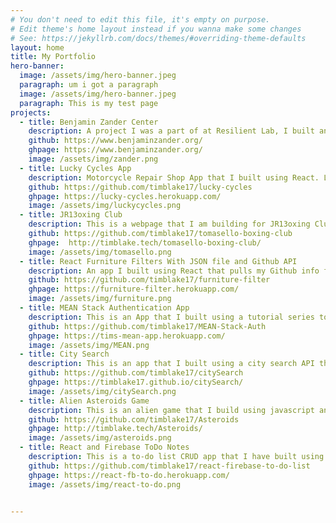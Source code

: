 ```yaml
---
# You don't need to edit this file, it's empty on purpose.
# Edit theme's home layout instead if you wanna make some changes
# See: https://jekyllrb.com/docs/themes/#overriding-theme-defaults
layout: home
title: My Portfolio
hero-banner:
  image: /assets/img/hero-banner.jpeg
  paragraph: um i got a paragraph
  image: /assets/img/hero-banner.jpeg
  paragraph: This is my test page
projects:
  - title: Benjamin Zander Center
    description: A project I was a part of at Resilient Lab, I built and styled the Home Page and the Explore page. Our entire Resilient Lab team took different parts of the project to work on and collaborated on the way. It was a great collaborative project and an awesome team experience.
    github: https://www.benjaminzander.org/
    ghpage: https://www.benjaminzander.org/
    image: /assets/img/zander.png
  - title: Lucky Cycles App
    description: Motorcycle Repair Shop App that I built using React. List of bike shop services with user option to add more services to list. User can click what services are wanted and it will show the price of the bill.
    github: https://github.com/timblake17/lucky-cycles
    ghpage: https://lucky-cycles.herokuapp.com/
    image: /assets/img/luckycycles.png
  - title: JR13oxing Club
    description: This is a webpage that I am building for JR13oxing Club that I designed and coded from scratch. I used  Figma for the design and Jekyll to build.
    github: https://github.com/timblake17/tomasello-boxing-club
    ghpage:  http://timblake.tech/tomasello-boxing-club/
    image: /assets/img/tomasello.png
  - title: React Furniture Filters With JSON file and Github API
    description: An app I built using React that pulls my Github info from Githubs API and a JSON file containing a bunch of furniture products that can be filtered. More detailed summary on my Github link and a video of me explaining the project can be viewed <a href="https://soapbox.wistia.com/videos/2Lf48U13mK" target="_blank">Here<a>.
    github: https://github.com/timblake17/furniture-filter
    ghpage: https://furniture-filter.herokuapp.com/
    image: /assets/img/furniture.png
  - title: MEAN Stack Authentication App
    description: This is an App that I built using a tutorial series to get more familiar with building MEAN-stack applications. User can register a login name which is saved to mongo database and can then login to a dashboard using their credentials.
    github: https://github.com/timblake17/MEAN-Stack-Auth
    ghpage: https://tims-mean-app.herokuapp.com/
    image: /assets/img/MEAN.png
  - title: City Search
    description: This is an app that I built using a city search API that returns a JSON promise based on all US cites and the cities population. The user can input a city and get its population or a state that will show all of the states cities and populations of those cities.
    github: https://github.com/timblake17/citySearch
    ghpage: https://timblake17.github.io/citySearch/
    image: /assets/img/citySearch.png
  - title: Alien Asteroids Game
    description: This is an alien game that I build using javascript and the phaser library. The game has the fundamentals of asteroids as far as a ship shooting big pieces to smaller pieces but I added a kick and made them alienships, aliens and alien eggs. The levels incremently add new ships for your battle to make it tougher each round.
    github: https://github.com/timblake17/Asteroids
    ghpage: http://timblake.tech/Asteroids/
    image: /assets/img/asteroids.png
  - title: React and Firebase ToDo Notes
    description: This is a to-do list CRUD app that I have built using react as the front end framework and firebase as the backend database.
    github: https://github.com/timblake17/react-firebase-to-do-list
    ghpage: https://react-fb-to-do.herokuapp.com/
    image: /assets/img/react-to-do.png


---
```

